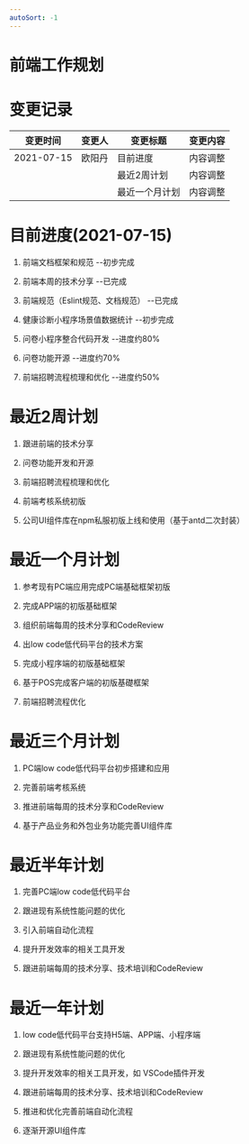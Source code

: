 ```yaml
---
autoSort: -1
---
```

#  前端工作规划
# 变更记录

| 变更时间       | 变更人 | 变更标题    | 变更内容 |
| ---------- | --- | ------- | ---- |
| 2021-07-15 | 欧阳丹 | 目前进度    | 内容调整 |
|            |     | 最近2周计划  | 内容调整 |
|            |     | 最近一个月计划 | 内容调整 |

# 目前进度(2021-07-15)

1. 前端文档框架和规范                                     --初步完成

1. 前端本周的技术分享                                     --已完成 

1. 前端规范（Eslint规范、文档规范）              --已完成

1. 健康诊断小程序场景值数据统计                   --初步完成

1. 问卷小程序整合代码开发                              --进度约80%

1. 问卷功能开源                                                --进度约70%      

1. 前端招聘流程梳理和优化                              --进度约50%                   



# 最近2周计划

1. 跟进前端的技术分享

1. 问卷功能开发和开源

1. 前端招聘流程梳理和优化

1. 前端考核系统初版

1. 公司UI组件库在npm私服初版上线和使用（基于antd二次封装）

 

# 最近一个月计划

1. 参考现有PC端应用完成PC端基础框架初版

1. 完成APP端的初版基础框架

1. 组织前端每周的技术分享和CodeReview

1. 出low code低代码平台的技术方案

1. 完成小程序端的初版基础框架

1. 基于POS完成客户端的初版基礎框架

1. 前端招聘流程优化

 

 

# 最近三个月计划

1. PC端low code低代码平台初步搭建和应用

1. 完善前端考核系统

1. 推进前端每周的技术分享和CodeReview

1. 基于产品业务和外包业务功能完善UI组件库

 

# 最近半年计划

1. 完善PC端low code低代码平台

1. 跟进现有系统性能问题的优化

1. 引入前端自动化流程

1. 提升开发效率的相关工具开发

1. 跟进前端每周的技术分享、技术培训和CodeReview

 

# 最近一年计划

1. low code低代码平台支持H5端、APP端、小程序端

1. 跟进现有系统性能问题的优化

1. 提升开发效率的相关工具开发，如 VSCode插件开发

1. 跟进前端每周的技术分享、技术培训和CodeReview

1. 推进和优化完善前端自动化流程

1. 逐渐开源UI组件库

 

 

